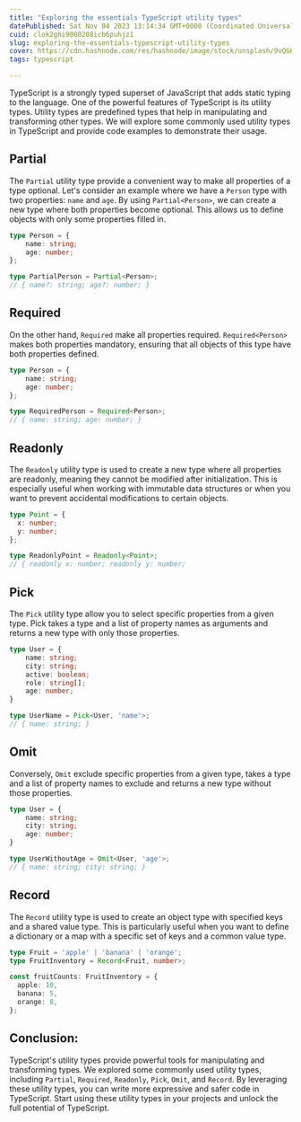 ```yaml
---
title: "Exploring the essentials TypeScript utility types"
datePublished: Sat Nov 04 2023 13:14:34 GMT+0000 (Coordinated Universal Time)
cuid: clok2ghi9000208icb6puhjz1
slug: exploring-the-essentials-typescript-utility-types
cover: https://cdn.hashnode.com/res/hashnode/image/stock/unsplash/9vQG6v1md1s/upload/527401bbc8b8c5aec503f47bea0adb69.jpeg
tags: typescript

---
```


TypeScript is a strongly typed superset of JavaScript that adds static typing to the language. One of the powerful features of TypeScript is its utility types. Utility types are predefined types that help in manipulating and transforming other types. We will explore some commonly used utility types in TypeScript and provide code examples to demonstrate their usage.

## **Partial**

The `Partial` utility type provide a convenient way to make all properties of a type optional. Let's consider an example where we have a `Person` type with two properties: `name` and `age`. By using `Partial<Person>`, we can create a new type where both properties become optional. This allows us to define objects with only some properties filled in.

```typescript
type Person = {
    name: string;
    age: number;
};

type PartialPerson = Partial<Person>;
// { name?: string; age?: number; }
```

## **Required**

On the other hand, `Required` make all properties required. `Required<Person>` makes both properties mandatory, ensuring that all objects of this type have both properties defined.

```typescript
type Person = {
    name: string;
    age: number;
};

type RequiredPerson = Required<Person>;
// { name: string; age: number; }
```

## **Readonly**

The `Readonly` utility type is used to create a new type where all properties are readonly, meaning they cannot be modified after initialization. This is especially useful when working with immutable data structures or when you want to prevent accidental modifications to certain objects.

```typescript
type Point = {
  x: number;
  y: number;
};

type ReadonlyPoint = Readonly<Point>;
// { readonly x: number; readonly y: number; 
```

## **Pick**

The `Pick` utility type allow you to select specific properties from a given type. Pick takes a type and a list of property names as arguments and returns a new type with only those properties.

```typescript
type User = {
    name: string;
    city: string;
    active: boolean;
    role: string[];
    age: number;
}

type UserName = Pick<User, 'name'>;
// { name: string; } 
```

## **Omit**

Conversely, `Omit` exclude specific properties from a given type, takes a type and a list of property names to exclude and returns a new type without those properties.

```typescript
type User = {
    name: string;
    city: string;
    age: number;
}

type UserWithoutAge = Omit<User, 'age'>;
// { name: string; city: string; }
```

## **Record**

The `Record` utility type is used to create an object type with specified keys and a shared value type. This is particularly useful when you want to define a dictionary or a map with a specific set of keys and a common value type.

```typescript
type Fruit = 'apple' | 'banana' | 'orange';
type FruitInventory = Record<Fruit, number>;

const fruitCounts: FruitInventory = {
  apple: 10,
  banana: 5,
  orange: 8,
};
```

## **Conclusion:**

TypeScript's utility types provide powerful tools for manipulating and transforming types. We explored some commonly used utility types, including `Partial`, `Required`, `Readonly`, `Pick`, `Omit`, and `Record`. By leveraging these utility types, you can write more expressive and safer code in TypeScript. Start using these utility types in your projects and unlock the full potential of TypeScript.